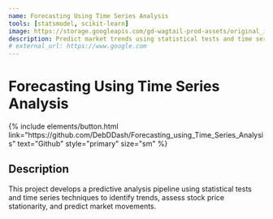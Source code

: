 ```yaml
---
name: Forecasting Using Time Series Analysis 
tools: [statsmodel, scikit-learn]
image: https://storage.googleapis.com/gd-wagtail-prod-assets/original_images/material_design_awards_inline_002.jpg
description: Predict market trends using statistical tests and time series analysis.
# external_url: https://www.google.com
---
```

# Forecasting Using Time Series Analysis 
<p class="text-center">
{% include elements/button.html link="https://github.com/DebDDash/Forecasting_using_Time_Series_Analysis" text="Github" style="primary" size="sm" %}
</p>

## Description
This project develops a predictive analysis pipeline using statistical tests and time series techniques to identify trends, assess stock price stationarity, and predict market movements.
